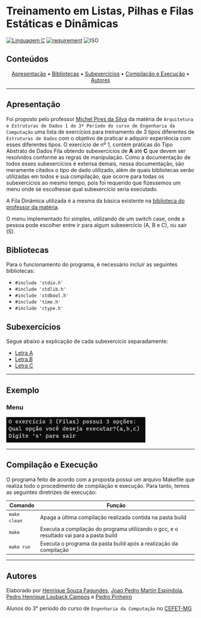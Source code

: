 # Treinamento em Listas, Pilhas e Filas Estáticas e Dinâmicas

[![Linguagem C](https://img.shields.io/badge/Linguagem-C-green.svg)](https://devdocs.io/c/)
[![requirement](https://img.shields.io/badge/IDE-Visual%20Studio%20Code-informational)](https://code.visualstudio.com/docs/?dv=linux64_deb)
![ISO](https://img.shields.io/badge/ISO-Linux-blueviolet)

## Conteúdos

<p align="center">
 <a href="#apresentação">Apresentação</a> •
 <a href="#bibliotecas">Bibliotecas</a> •
 <a href="#subexercicios">Subexercícios</a> •
 <a href="#compilação-e-execução">Compilação e Execução</a> • 
 <a href="#autores">Autores</a>
</p>

---

## Apresentação

Foi proposto pelo professor [Michel Pires da Silva](http://lattes.cnpq.br/1449902596670082) da matéria de `Arquitetura e Estruturas de Dados 1 do 3º Período do curso de Engenharia da Computação` uma lista de exercícios para treinamento de 3 tipos diferentes de `Estruturas de Dados` com o objetivo de praticar e adquirir experiência com esses diferentes tipos. O exercício de nº 1, contém práticas do Tipo Abstrato de Dados Fila obtendo subexercícios de **A** até **C** que devem ser resolvidos conforme as regras de manipulação. Como a documentação de todos esses subexercícios é extensa demais, nessa documentação, são meramente citados o tipo de dado utilizado, além de quais bibliotecas serão utilizadas em todos e sua compilação, que ocorre para todas os subexercícios ao mesmo tempo, pois foi requerido que fizessemos um menu onde se escolhesse qual subexercício seria executado.

A Fila Dinâmica utilizada é a mesma da básica existente na [biblioteca do professor da matéria](https://github.com/mpiress/dynamic_queue).

O menu implementado foi simples, utilizando de um switch case, onde a pessoa pode escolher entre ir para algum subexercício (A, B e C), ou sair (S).

## Bibliotecas

<p>Para o funcionamento do programa, é necessário incluir as seguintes bibliotecas: 
<ul>
    <li><code>#include 'stdio.h'</code></li>
    <li><code>#include 'stdlib.h'</code></li>
    <li><code>#include 'stdbool.h'</code></li>
    <li><code>#include 'time.h'</code></li>
    <li><code>#include 'ctype.h'</code></li>
</ul>

## Subexercícios

<p>Segue abaixo a explicação de cada subexercício separadamente:
<ul>
   <li><a href="https://github.com/ppinheirosiqueira/Treinamento-em-Listas-Pilhas-e-Filas-Estaticas-e-Dinamicas/blob/main/Exercicio%203/LetraA.md">Letra A</a></li>    
   <li><a href="https://github.com/ppinheirosiqueira/Treinamento-em-Listas-Pilhas-e-Filas-Estaticas-e-Dinamicas/blob/main/Exercicio%203/LetraB.md">Letra B</a></li>
   <li><a href="https://github.com/ppinheirosiqueira/Treinamento-em-Listas-Pilhas-e-Filas-Estaticas-e-Dinamicas/blob/main/Exercicio%203/LetraC.md">Letra C</a></li>
</ul>

---

## Exemplo

### Menu

<img src="imgs/Menu.png"/>

---

## Compilação e Execução

O programa feito de acordo com a proposta possui um arquivo Makefile que realiza todo o procedimento de compilação e execução. Para tanto, temos as seguintes diretrizes de execução:


| Comando                |  Função                                                                                           |                     
| -----------------------| ------------------------------------------------------------------------------------------------- |
|  `make clean`          | Apaga a última compilação realizada contida na pasta build                                        |
|  `make`                | Executa a compilação do programa utilizando o gcc, e o resultado vai para a pasta build           |
|  `make run`            | Executa o programa da pasta build após a realização da compilação             


---

## Autores

Elaborado por [Henrique Souza Fagundes](https://github.com/ohenriquesouza), [Joao Pedro Martin Espíndola](https://github.com/JoaoMEspindola?tab=repositories), [Pedro Henrique Louback Campos](https://github.com/PedroLouback) e [Pedro Pinheiro](https://github.com/ppinheirosiqueira) 

Alunos do 3° periodo do curso de `Engenharia da Computação` no [CEFET-MG](https://www.cefetmg.br)
